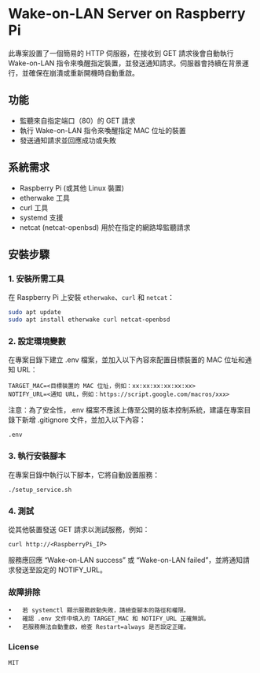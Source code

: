 # Wake-on-LAN Server on Raspberry Pi

此專案設置了一個簡易的 HTTP 伺服器，在接收到 GET 請求後會自動執行 Wake-on-LAN 指令來喚醒指定裝置，並發送通知請求。伺服器會持續在背景運行，並確保在崩潰或重新開機時自動重啟。

## 功能
- 監聽來自指定端口（80）的 GET 請求
- 執行 Wake-on-LAN 指令來喚醒指定 MAC 位址的裝置
- 發送通知請求並回應成功或失敗

## 系統需求
- Raspberry Pi (或其他 Linux 裝置)
- etherwake 工具
- curl 工具
- systemd 支援
- netcat (netcat-openbsd) 用於在指定的網路埠監聽請求

## 安裝步驟

### 1. 安裝所需工具
在 Raspberry Pi 上安裝 `etherwake`、`curl` 和 `netcat`：

```bash
sudo apt update
sudo apt install etherwake curl netcat-openbsd
```

### 2. 設定環境變數

在專案目錄下建立 .env 檔案，並加入以下內容來配置目標裝置的 MAC 位址和通知 URL：
```
TARGET_MAC=<目標裝置的 MAC 位址，例如：xx:xx:xx:xx:xx:xx>
NOTIFY_URL=<通知 URL，例如：https://script.google.com/macros/xxx>
```
注意：為了安全性，.env 檔案不應該上傳至公開的版本控制系統，建議在專案目錄下新增 .gitignore 文件，並加入以下內容：

```
.env
```

### 3. 執行安裝腳本

在專案目錄中執行以下腳本，它將自動設置服務：
```
./setup_service.sh
```

### 4. 測試

從其他裝置發送 GET 請求以測試服務，例如：
```
curl http://<RaspberryPi_IP>
```
服務應回應 “Wake-on-LAN success” 或 “Wake-on-LAN failed”，並將通知請求發送至設定的 NOTIFY_URL。

### 故障排除

	•	若 systemctl 顯示服務啟動失敗，請檢查腳本的路徑和權限。
	•	確認 .env 文件中填入的 TARGET_MAC 和 NOTIFY_URL 正確無誤。
	•	若服務無法自動重啟，檢查 Restart=always 是否設定正確。

### License
```
MIT
```
